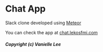 # Chat App

Slack clone developed using [Meteor](http://www.meteor.com)

You can check the app at [chat.lekosfmi.com](http://chat.lekosfmi.com/)

##### Copyright (c) Vanielle Lee
